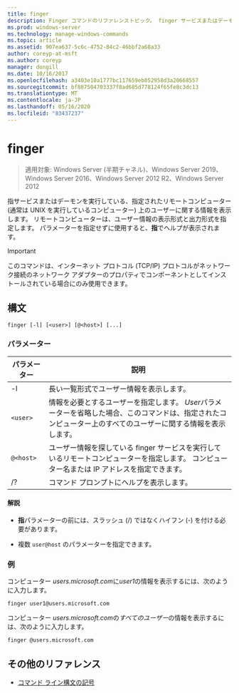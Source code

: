 ```yaml
---
title: finger
description: Finger コマンドのリファレンストピック。 finger サービスまたはデーモンを実行している指定されたリモートコンピューター上のユーザーに関する情報を表示します。
ms.prod: windows-server
ms.technology: manage-windows-commands
ms.topic: article
ms.assetid: 907ea637-5c6c-4752-84c2-46bbf2a68a33
author: coreyp-at-msft
ms.author: coreyp
manager: dongill
ms.date: 10/16/2017
ms.openlocfilehash: a3403e10a1777bc117659eb052958d3a20668557
ms.sourcegitcommit: bf887504703337f8ad685d778124f65fe8c3dc13
ms.translationtype: MT
ms.contentlocale: ja-JP
ms.lasthandoff: 05/16/2020
ms.locfileid: "83437237"
---
```

# <a name="finger"></a>finger

> 適用対象: Windows Server (半期チャネル)、Windows Server 2019、Windows Server 2016、Windows Server 2012 R2、Windows Server 2012

指サービスまたはデーモンを実行している、指定されたリモートコンピューター (通常は UNIX を実行しているコンピューター) 上のユーザーに関する情報を表示します。 リモートコンピューターは、ユーザー情報の表示形式と出力形式を指定します。 パラメーターを指定せずに使用すると、**指**でヘルプが表示されます。

> [!IMPORTANT]
> このコマンドは、インターネット プロトコル (TCP/IP) プロトコルがネットワーク接続のネットワーク アダプターのプロパティでコンポーネントとしてインストールされている場合にのみ使用できます。

## <a name="syntax"></a>構文

```
finger [-l] [<user>] [@<host>] [...]
```

### <a name="parameters"></a>パラメーター

| パラメーター | 説明 |
| --------- | ----------- |
| -l | 長い一覧形式でユーザー情報を表示します。 |
| `<user>` | 情報を必要とするユーザーを指定します。 *User*パラメーターを省略した場合、このコマンドは、指定されたコンピューター上のすべてのユーザーに関する情報を表示します。 |
| `@<host>` | ユーザー情報を探している finger サービスを実行しているリモートコンピューターを指定します。 コンピューター名または IP アドレスを指定できます。 |
| /? | コマンド プロンプトにヘルプを表示します。 |

#### <a name="remarks"></a>解説

- **指**パラメーターの前には、スラッシュ (/) ではなくハイフン (-) を付ける必要があります。

- 複数 `user@host` のパラメーターを指定できます。

### <a name="examples"></a>例

コンピューター *users.microsoft.com*に*user1*の情報を表示するには、次のように入力します。

```
finger user1@users.microsoft.com
```

コンピューター *users.microsoft.com*の*すべてのユーザー*の情報を表示するには、次のように入力します。

```
finger @users.microsoft.com
```

## <a name="additional-references"></a>その他のリファレンス

- [コマンド ライン構文の記号](command-line-syntax-key.md)
